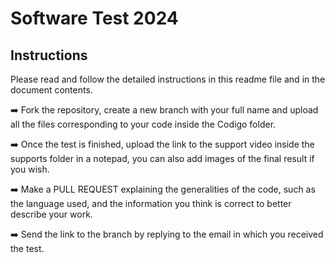 # Software Test 2024
## Instructions
Please read and follow the detailed instructions in this readme file and in the document contents.

➡️ Fork the repository, create a new branch with your full name and upload all the files corresponding to your code inside the Codigo folder.

➡️ Once the test is finished, upload the link to the support video inside the supports folder in a notepad, you can also add images of the final result if you wish.

➡️ Make a PULL REQUEST explaining the generalities of the code, such as the language used, and the information you think is correct to better describe your work.

➡️ Send the link to the branch by replying to the email in which you received the test.
